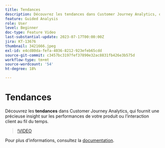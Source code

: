 ```yaml
---
title: Tendances
description: Découvrez les tendances dans Customer Journey Analytics, qui fournit une précieuse insight sur les performances de votre produit ou l’interaction client au fil du temps.
feature: Guided Analysis
role: User
level: Beginner
doc-type: Feature Video
last-substantial-update: 2023-07-17T00:00:00Z
jira: KT-13676
thumbnail: 3421666.jpeg
exl-id: e4cd80da-fefa-4036-8212-923efeb65cdd
source-git-commit: c3457bc3197fef37890e32ac8831fb426e3b575d
workflow-type: tm+mt
source-wordcount: '54'
ht-degree: 18%

---
```


# Tendances

Découvrez les **tendances** dans Customer Journey Analytics, qui fournit une précieuse insight sur les performances de votre produit ou l’interaction client au fil du temps.

>[!VIDEO](https://video.tv.adobe.com/v/3423439/?learn=on&captions=fre_fr)

Pour plus dʼinformations, consultez la [documentation](https://experienceleague.adobe.com/docs/analytics-platform/using/guided-analysis/trends/usage.html?lang=fr).

